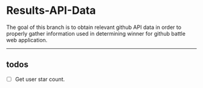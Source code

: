 # Results-API-Data

The goal of this branch is to obtain relevant github API data in order to properly gather information used in determining winner for github battle web application.

---

## todos

- [ ] Get user star count.
